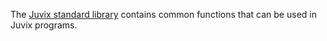The [Juvix standard library](https://anoma.github.io/juvix-stdlib/)
contains common functions that can be used in Juvix programs.
